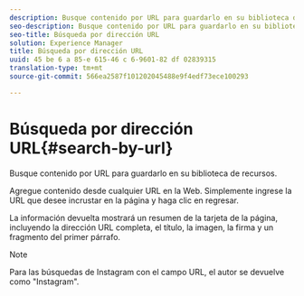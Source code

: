 ```yaml
---
description: Busque contenido por URL para guardarlo en su biblioteca de recursos.
seo-description: Busque contenido por URL para guardarlo en su biblioteca de recursos.
seo-title: Búsqueda por dirección URL
solution: Experience Manager
title: Búsqueda por dirección URL
uuid: 45 be 6 a 85-e 615-46 c 6-9601-82 df 02839315
translation-type: tm+mt
source-git-commit: 566ea2587f101202045488e9f4edf73ece100293

---
```



# Búsqueda por dirección URL{#search-by-url}

Busque contenido por URL para guardarlo en su biblioteca de recursos.

Agregue contenido desde cualquier URL en la Web. Simplemente ingrese la URL que desee incrustar en la página y haga clic en regresar.

La información devuelta mostrará un resumen de la tarjeta de la página, incluyendo la dirección URL completa, el título, la imagen, la firma y un fragmento del primer párrafo.

>[!NOTE]
>
>Para las búsquedas de Instagram con el campo URL, el autor se devuelve como "Instagram".

